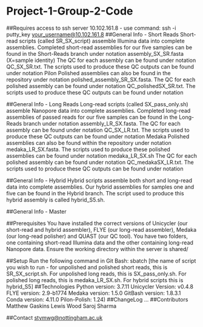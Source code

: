 # Project-1-Group-2-Code
##Requires access to ssh server 10.102.161.8 - use command: ssh -i putty_key your_username@10.102.161.8
##General Info - Short Reads Short-read scripts (called SR_SX_script) assemble Illumina data into complete assemblies.
Completed short-read assemblies for our five samples can be found in the Short-Reads branch under notation assembly_SX_SR.fasta (X=sample identity)
The QC for each assembly can be found under notation QC_SX_SR.txt. The scripts used to produce these QC outputs can be found under notation Pilon Polished assemblies can also be found in the repository under notation polished_assembly_SR_SX.fasta. The QC for each polished assembly can be found under notation QC_polishedSX_SR.txt. The scripts used to produce these QC outputs can be found under notation

##General Info - Long Reads
Long-read scripts (called SX_pass_only.sh) assemble Nanopore data into complete assemblies.
Completed long-read assemblies of passed reads for our five samples can be found in the Long-Reads branch under notation assembly_LR_SX.fasta. The QC for each assembly can be found under notation QC_SX_LR.txt.
The scripts used to produce these QC outputs can be found under notation Medaka Polished assemblies can also be found within the repository under notation medaka_LR_SX.fasta. The scripts used to produce these polished assemblies can be found under notation medaka_LR_SX.sh The QC for each polished assembly can be found under notation QC_medakaSX_LR.txt.
The scripts used to produce these QC outputs can be found under notation

##General Info - Hybrid
Hybrid scripts assemble both short and long-read data into complete assemblies. Our hybrid assemblies for samples one and five can be found in the Hybrid branch.
The script used to produce this hybrid assembly is called hybrid_S5.sh.

##General Info - Master

##Prerequisites You have installed the correct versions of Unicycler (our short-read and hybrid assembler), FLYE (our long-read assembler), Medaka (our long-read polisher) and  QUAST (our QC tool). You have two folders, one containing short-read Illumina data and the other containing long-read Nanopore data. Ensure the working directory within the server is shared/

##Setup Run the following command in Git Bash: sbatch [the name of script you wish to run - for unpolished and polished short reads, this is SR_SX_script.sh. For unpolished long reads, this is SX_pass_only.sh. For polished long reads, this is medaka_LR_SX.sh. For hybrid scripts this is hybrid_S5] ##Technologies Python version: 3.7.11 Unicycler Version: v0.4.8 FLYE version: 2.9-b1774 Medaka version: 1.5.0 GitBash version: 1.8.3.1 Conda version: 4.11.0 Pilon-Polish: 1.24) ##ChangeLog ... ##Contributors Matthew Gaskins Lewis Wood Saroj Sharma

##Contact stymwg@nottingham.ac.uk

